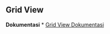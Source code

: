 ## Grid View

**Dokumentasi**
    * [Grid View Dokumentasi](https://api.flutter.dev/flutter/widgets/GridView-class.html)